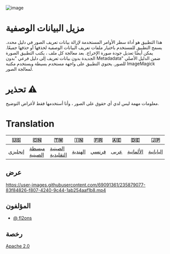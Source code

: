 ![image](https://github.com/user-attachments/assets/af677ca5-b660-4bb7-9421-fde3bf73dd7f)

# مزيل البيانات الوصفية

هذا التطبيق هو أداة سطر الأوامر المستخدمة لإزالة بيانات تعريف الصور في دليل محدد. يسمح التطبيق للمستخدم باختيار ملفات تعريف البيانات الوصفية لحذفها أو حذفها جميعًا. يمكن أيضًا تعديل جودة صورة الإخراج. بعد معالجة كل ملف ، يكتب التطبيق الصورة الجديدة بدون بيانات تعريف إلى دليل فرعي "بدون Metadadata" ضمن الدليل الأصلي للصور. يحتوي التطبيق على واجهة مستخدم بسيطة ويستخدم مكتبة ImageMagick لمعالجة الصور.

# تحذير ⚠

معلومات مهمة ليس لدي أي حقوق على الصور ، وأنا أستخدمها فقط لأغراض التوضيح.

# Translation

| 🇺🇸                 | 🇨🇳                             | 🇹🇼                                 | 🇮🇳                    | 🇫🇷                  | 🇦🇪                 | 🇩🇪                      | 🇯🇵                      | 🇪🇸                      |
| -------------------- | -------------------------------- | ------------------------------------ | ----------------------- | --------------------- | -------------------- | ------------------------- | ------------------------- | ------------------------- |
| [إنجليزي](README.md) | [مبسطة الصينية](README.zh-CN.md) | [الصينية التقليدية](README.zh-TW.md) | [الهندية](README.hi.md) | [فرنسي](README.fr.md) | [عربى](README.ar.md) | [الألمانية](README.de.md) | [اليابانية](README.ja.md) | [الأسبانية](README.es.md) |

## عرض

<https://user-images.githubusercontent.com/69091361/235879077-83f84826-f807-4240-9c44-1ab254aaf1b8.mp4>

## المؤلفون

-   [@ fl2ons](https://www.github.com/fl2on)

## رخصة

[Apache 2.0](https://choosealicense.com/licenses/apache-2.0/)
